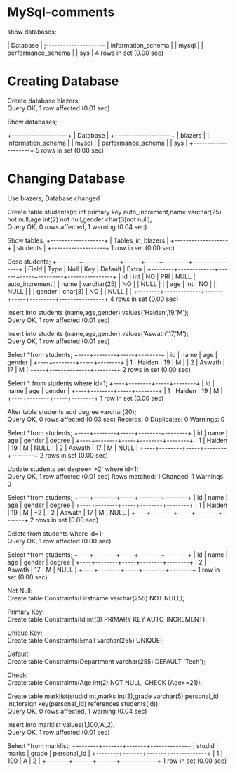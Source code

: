 # MySql-comments

show databases;


| Database           |
;---------------------
| information_schema |
| mysql              |
| performance_schema |
| sys                |
4 rows in set (0.00 sec)

<h1>Creating Database</h1>

Create database blazers;<br>
Query OK, 1 row affected (0.01 sec)

 Show databases;

+--------------------+
| Database           |
+--------------------+
| blazers            |
| information_schema |
| mysql              |
| performance_schema |
| sys                |
+--------------------+
5 rows in set (0.00 sec)

<h1>Changing Database</h1>

Use blazers;
  Database changed

Create table students(id int primary key auto_increment,name varchar(25) not null,age int(2) not null,gender char(3)not null);<br>
   Query OK, 0 rows affected, 1 warning (0.04 sec)


Show tables;
+-------------------+
| Tables_in_blazers |
+-------------------+
| students          |
+-------------------+
1 row in set (0.00 sec)


Desc students;
+--------+-------------+------+-----+---------+----------------+
| Field  | Type        | Null | Key | Default | Extra          |
+--------+-------------+------+-----+---------+----------------+
| id     | int         | NO   | PRI | NULL    | auto_increment |
| name   | varchar(25) | NO   |     | NULL    |                |
| age    | int         | NO   |     | NULL    |                |
| gender | char(3)     | NO   |     | NULL    |                |
+--------+-------------+------+-----+---------+----------------+
4 rows in set (0.00 sec)


Insert into students (name,age,gender) values('Haiden',19,'M');<br>
    Query OK, 1 row affected (0.01 sec)


Insert into students (name,age,gender) values('Aswath',17,'M');<br>
    Query OK, 1 row affected (0.01 sec)


Select *from students;
+----+--------+-----+--------+
| id | name   | age | gender |
+----+--------+-----+--------+
|  1 | Haiden |  19 | M      |
|  2 | Aswath |  17 | M      |
+----+--------+-----+--------+
2 rows in set (0.00 sec)


Select * from students where id=1;
+----+--------+-----+--------+
| id | name   | age | gender |
+----+--------+-----+--------+
|  1 | Haiden |  19 | M      |
+----+--------+-----+--------+
1 row in set (0.00 sec)


Alter table students add degree varchar(20);<br>
    Query OK, 0 rows affected (0.03 sec)
    Records: 0  Duplicates: 0  Warnings: 0


Select *from students;
+----+--------+-----+--------+--------+
| id | name   | age | gender | degree |
+----+--------+-----+--------+--------+
|  1 | Haiden |  19 | M      | NULL   |
|  2 | Aswath |  17 | M      | NULL   |
+----+--------+-----+--------+--------+
2 rows in set (0.00 sec)


Update students set degree='+2' where id=1;<br>
    Query OK, 1 row affected (0.01 sec)
    Rows matched: 1  Changed: 1  Warnings: 0


Select *from students;
+----+--------+-----+--------+--------+
| id | name   | age | gender | degree |
+----+--------+-----+--------+--------+
|  1 | Haiden |  19 | M      | +2     |
|  2 | Aswath |  17 | M      | NULL   |
+----+--------+-----+--------+--------+
2 rows in set (0.00 sec)


Delete from students where id=1;<br>
    Query OK, 1 row affected (0.00 sec)


Select *from students;
+----+--------+-----+--------+--------+
| id | name   | age | gender | degree |
+----+--------+-----+--------+--------+
|  2 | Aswath |  17 | M      | NULL   |
+----+--------+-----+--------+--------+
1 row in set (0.00 sec)


Not Null:<br>
      Create table Constraints(Firstname varchar(255) NOT NULL);


Primary Key:<br>
      Create table Constraints(Id int(3) PRIMARY KEY AUTO_INCREMENT);


Unique Key:<br>
      Create table Constraints(Email varchar(255) UNIQUE);


Default:<br>
      Create table Constraints(Department varchar(255) DEFAULT 'Tech');


Check:<br>
      Create table Constraints(Age int(2) NOT NULL, CHECK (Age>=21));


Create table marklist(studid int,marks int(3),grade varchar(5),personal_id int,foreign key(personal_id) references students(id));<br>
    Query OK, 0 rows affected, 1 warning (0.04 sec)


Insert into marklist values(1,100,'A',2);<br>
     Query OK, 1 row affected (0.01 sec)


Select *from marklist;
+--------+-------+-------+-------------+
| studid | marks | grade | personal_id |
+--------+-------+-------+-------------+
|      1 |   100 | A     |           2 |
+--------+-------+-------+-------------+
1 row in set (0.00 sec)

















  

